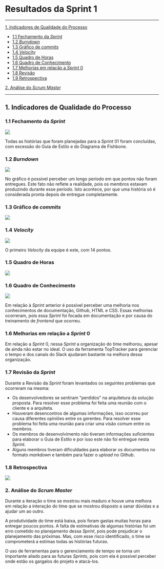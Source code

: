 # Resultados da Sprint 1  
------

[1. Indicadores de Qualidade do Processo](#1-indicadores-de-qualidade-do-processo)

* [1.1 Fechamento da _Sprint_](#11-fechamento-da-sprint)
* [1.2 _Burndown_](#12-burndown)
* [1.3 Gráfico de _commits_](#13-grafico-de-commits)
* [1.4 _Velocity_](#14-velocity)
* [1.5 Quadro de Horas](#15-quadro-de-horas)
* [1.6 Quadro de Conhecimento](#16-quadro-de-conhecimento)
* [1.7 Melhorias em relação a _Sprint_ 0](#17-melhorias-em-relação-a-sprint-0)
* [1.8 Revisão](#18-revisao-da-sprint)
* [1.9 Retrospectiva](#19-retrospectiva)

[2. Análise do _Scrum Master_](#2-análise-do-scrum-master)  


------

## 1. Indicadores de Qualidade do Processo

### 1.1 Fechamento da _Sprint_
![](images/results_sprint1.png)

Todas as histórias que foram planejadas para a _Sprint_ 01 foram concluídas, com excessão do Guia de Estilo e do Diagrama de Fishbone.

### 1.2 _Burndown_

![](images/burndown_sprint1.png)

No gráfico é possível perceber um longo período em que pontos não foram entregues. Este fato não reflete a realidade, pois os membros estavam produzindo durante esse período. Isto acontece, por que uma história só é considerada pronta depois de entregue completamente.

### 1.3 Gráfico de _commits_
![](images/commits_sprint1.png)

### 1.4 _Velocity_

![](images/velocity_sprint1.png)

O primeiro _Velocity_ da equipe é este, com 14 pontos.

### 1.5 Quadro de Horas
![](images/timetable_sprint1.png)

### 1.6 Quadro de Conhecimento
![](images/knowledge_framework_sprint1.png)

Em relação à _Sprint_ anterior é possível perceber uma melhoria nos conhecimentos de documentação, Github, HTML e CSS. Essas melhorias
ocorreram, pois essa _Sprint_ foi focada em documentação e por causa do treinamento de _frontend_ que ocorreu.

### 1.6 Melhorias em relação a _Sprint_ 0

Em relação a _Sprint_ 0, nessa _Sprint_ a organização do time melhorou, apesar de ainda não estar no ideal. O uso da ferramenta TopTracker para gerenciar o tempo e dos canais do Slack ajudaram bastante na melhora dessa organização.

### 1.7 Revisão da _Sprint_

Durante a Revisão da _Sprint_ foram levantados os seguintes problemas que ocorreram na mesma:  
* Os desenvolvedores se sentiram "perdidos" na arquitetura da solução proposta. Para resolver esse problema foi feita uma reunião com o cliente e a arquiteta.
* Houveram desencontros de algumas informações, isso ocorreu por causa diferentes opiniões entre os gerentes. Para resolver esse problema foi feita uma reunião para criar uma visão comum entre os membros.
* Os membros de desenvolvimento não tiveram informações suficientes para elaborar o Guia de Estilo e por isso este não foi entregue nesta _Sprint_.
* Alguns membros tiveram dificuldades para elaborar os documentos no formato _markdown_ e também para fazer o _upload_ no Github.

### 1.8 Retrospectiva

![](images/retrospective_sprint1.png)

### 2. Análise do _Scrum Master_

Durante a iteração o time se mostrou mais maduro e houve uma melhora em relação a interação do time que se mostrou disposto a sanar dúvidas e a ajudar um ao outro.

A produtividade do time está baixa, pois foram gastas muitas horas para entregar poucos pontos. A falta de estimativas de algumas histórias foi um erro cometido no planejamento dessa _Sprint_, pois pode prejudicar o planejamento das próximas. Mas, com esse risco identificado, o time se comprometerá a estimas todas as histórias futuras.

O uso de ferramentas para o gerenciamento de tempo se torna um importante aliado para as futuras _Sprints_, pois com ela é possível perceber onde estão os gargalos do projeto e atacá-los.
